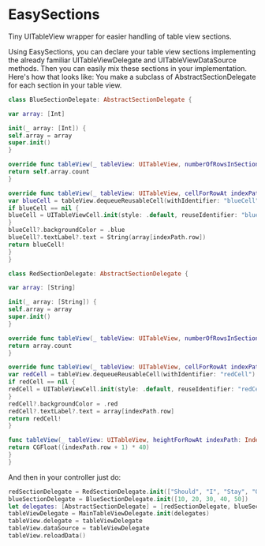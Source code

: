 # EasySections
Tiny UITableView wrapper for easier handling of table view sections.

Using EasySections, you can declare your table view sections implementing the already familiar UITableViewDelegate and UITableViewDataSource methods. Then you can easily mix these sections in your implementation.
Here's how that looks like:
You make a subclass of AbstractSectionDelegate for each section in your table view.

```swift
class BlueSectionDelegate: AbstractSectionDelegate {

var array: [Int]

init(_ array: [Int]) {
self.array = array
super.init()
}

override func tableView(_ tableView: UITableView, numberOfRowsInSection section: Int) -> Int {
return self.array.count
}

override func tableView(_ tableView: UITableView, cellForRowAt indexPath: IndexPath) -> UITableViewCell {
var blueCell = tableView.dequeueReusableCell(withIdentifier: "blueCell")
if blueCell == nil {
blueCell = UITableViewCell.init(style: .default, reuseIdentifier: "blueCell")
}
blueCell?.backgroundColor = .blue
blueCell?.textLabel?.text = String(array[indexPath.row])
return blueCell!
}
}

class RedSectionDelegate: AbstractSectionDelegate {

var array: [String]

init(_ array: [String]) {
self.array = array
super.init()
}

override func tableView(_ tableView: UITableView, numberOfRowsInSection section: Int) -> Int {
return array.count
}

override func tableView(_ tableView: UITableView, cellForRowAt indexPath: IndexPath) -> UITableViewCell {
var redCell = tableView.dequeueReusableCell(withIdentifier: "redCell")
if redCell == nil {
redCell = UITableViewCell.init(style: .default, reuseIdentifier: "redCell")
}
redCell?.backgroundColor = .red
redCell?.textLabel?.text = array[indexPath.row]
return redCell!
}

func tableView(_ tableView: UITableView, heightForRowAt indexPath: IndexPath) -> CGFloat {
return CGFloat((indexPath.row + 1) * 40)
}
}
```
And then in your controller just do:

```swift
redSectionDelegate = RedSectionDelegate.init(["Should", "I", "Stay", "Or", "Should", "I", "go"])
blueSectionDelegate = BlueSectionDelegate.init([10, 20, 30, 40, 50])
let delegates: [AbstractSectionDelegate] = [redSectionDelegate, blueSectionDelegate]
tableViewDelegate = MainTableViewDelegate.init(delegates)
tableView.delegate = tableViewDelegate
tableView.dataSource = tableViewDelegate
tableView.reloadData()
```
